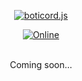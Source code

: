 <div align="center ">

<a href="https://boticord.top"><img src="[https://media.discordapp.net/attachments/985682556718563408/985999985084620890/68747470733a2f2f6d65676f72752e72752f626f7469636f7264617069322e706e67.png?width=1439&height=402](https://media.discordapp.net/attachments/985686409039970345/986336905429913650/logo.png)"  alt="boticord.js"/></a>

<p>
    <a href="https://discord.gg/hkHjW8a"><img src="https://img.shields.io/discord/722424773233213460?color=7289da&label=Discord&logo=discord&logoColor=white" alt="Online"></a>
</p>

<br>Coming soon...</br>
</div>
